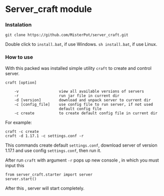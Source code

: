 # Server_craft module

### Instalation

    git clone https://github.com/MisterPot/server_craft.git

Double click to `install.bat`, if use Windows.
`sh install.bat`, if use Linux.
### How to use

With this packed was installed simple utility `craft` to create and
control server.

    craft [option]
        
        -v                  view all available versions of servers
        -r                  run jar file in current dir
        -d [version]        download and unpack server to current dir 
        -c [config_file]    use config file to run server, if not used
                            default config file
        -c create           to create default config file in current dir 


For example:
    
    craft -c create
    craft -d 1.17.1 -c settings.conf -r

This commands create default `settings.conf`, download server of
version 1.17.1 and use config `settings.conf`, then run it.

After run `craft` with argument `-r` pops up new console , in which
you must input this

    from server_craft.starter import server
    server.start()

After this , server will start completely. 
